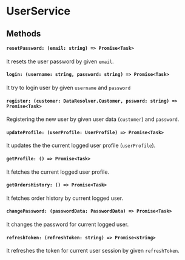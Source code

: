 # UserService

## Methods

#### `resetPassword: (email: string) => Promise<Task>`

It resets the user password by given `email`.

#### `login: (username: string, password: string) => Promise<Task>`

It try to login user by given `username` and `password`

#### `register: (customer: DataResolver.Customer, pssword: string) => Promise<Task>`

Registering the new user by given user data (`customer`) and `password`.

#### `updateProfile: (userProfile: UserProfile) => Promise<Task>`

It updates the the current logged user profile (`userProfile`).

#### `getProfile: () => Promise<Task>`

It fetches the current logged user profile.

#### `getOrdersHistory: () => Promise<Task>`

It fetches order history by current logged user.

#### `changePassword: (passwordData: PasswordData) => Promise<Task>`

It changes the password for current logged user.

#### `refreshToken: (refreshToken: string) => Promise<string>`

It refreshes the token for current user session by given `refreshToken`.
